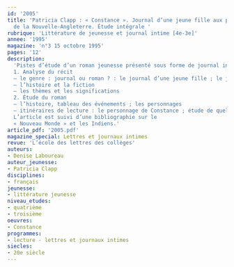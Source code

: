 ```yaml
---
id: '2005'
title: 'Patricia Clapp : « Constance ». Journal d’une jeune fille aux premiers temps
  de la Nouvelle-Angleterre. Étude intégrale '
rubrique: 'Littérature de jeunesse et journal intime [4e-3e]'
annee: '1995'
magazine: 'n°3 15 octobre 1995'
pages: '12'
description: 
  'Pistes d’étude d’un roman jeunesse présenté sous forme de journal intime. La narratrice note les événements qui jalonnent sa vie depuis qu’elle a débarqué du « Mayflower » en Nouvelle-Angleterre en 1620…
  1. Analyse du récit
  – le genre : journal ou roman ? : le journal d’une jeune fille ; le journal d’une jeune fille aux temps de la Nouvelle-Angleterre
  – l’histoire et la fiction
  – les thèmes et les significations
  2. Étude du roman
  – l’histoire, tableau des événements ; les personnages
  – itinéraires de lecture : le personnage de Constance ; étude de quelques scènes romanesques ; les thèmes (terre promise et Nouveau Monde ; les Indiens hier et aujourd’hui).
  L’article est suivi d’une bibliographie sur le
  « Nouveau Monde » et les Indiens.'
article_pdf: '2005.pdf'
magazine_special: Lettres et journaux intimes
revue: 'L’école des lettres des collèges'
auteurs:
- Denise Laboureau
auteur_jeunesse:
- Patricia Clapp
disciplines:
- français
jeunesse:
- littérature jeunesse
niveau_etudes:
- quatrième
- troisième
oeuvres:
- Constance
programmes:
- lecture - lettres et journaux intimes
siecles:
- 20e siècle
---
```

